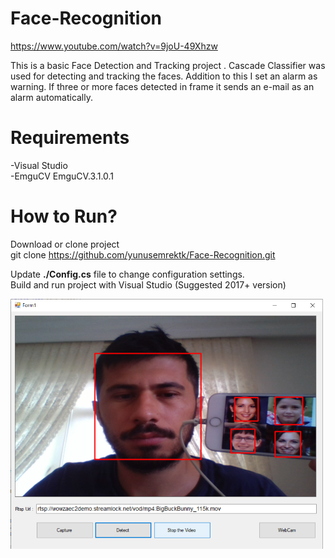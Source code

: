 # Face-Recognition
https://www.youtube.com/watch?v=9joU-49Xhzw  

This is a basic Face Detection and Tracking project . Cascade Classifier was used for detecting and tracking the faces. Addition to this I set an alarm as warning. If three or more faces detected in frame it sends an e-mail as an alarm automatically.  
# Requirements
-Visual Studio  
-EmguCV EmguCV.3.1.0.1


# How to Run?
  Download or clone project  
  git  clone https://github.com/yunusemrektk/Face-Recognition.git        
    
  Update **./Config.cs** file to change configuration settings.  
  Build and run project with Visual Studio (Suggested 2017+ version)
  
  <img src="Face%20Recognition/test.png" width=500>
